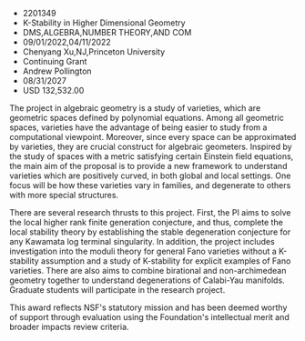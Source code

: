 
* 2201349
* K-Stability in Higher Dimensional Geometry
* DMS,ALGEBRA,NUMBER THEORY,AND COM
* 09/01/2022,04/11/2022
* Chenyang Xu,NJ,Princeton University
* Continuing Grant
* Andrew Pollington
* 08/31/2027
* USD 132,532.00

The project in algebraic geometry is a study of varieties, which are geometric
spaces defined by polynomial equations. Among all geometric spaces, varieties
have the advantage of being easier to study from a computational viewpoint.
Moreover, since every space can be approximated by varieties, they are crucial
construct for algebraic geometers. Inspired by the study of spaces with a metric
satisfying certain Einstein field equations, the main aim of the proposal is to
provide a new framework to understand varieties which are positively curved, in
both global and local settings. One focus will be how these varieties vary in
families, and degenerate to others with more special structures.

There are several research thrusts to this project. First, the PI aims to solve
the local higher rank finite generation conjecture, and thus, complete the local
stability theory by establishing the stable degeneration conjecture for any
Kawamata log terminal singularity. In addition, the project includes
investigation into the moduli theory for general Fano varieties without a
K-stability assumption and a study of K-stability for explicit examples of Fano
varieties. There are also aims to combine birational and non-archimedean
geometry together to understand degenerations of Calabi-Yau manifolds. Graduate
students will participate in the research project.

This award reflects NSF's statutory mission and has been deemed worthy of
support through evaluation using the Foundation's intellectual merit and broader
impacts review criteria.
